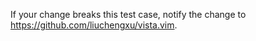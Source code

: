 If your change breaks this test case, notify the change
to https://github.com/liuchengxu/vista.vim.
